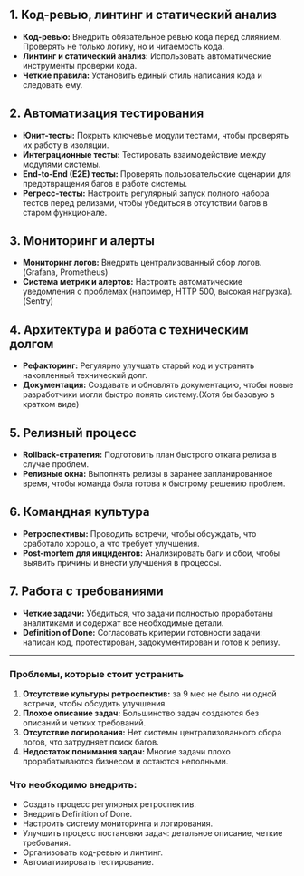 ## 1. Код-ревью, линтинг и статический анализ
- **Код-ревью:** Внедрить обязательное ревью кода перед слиянием. Проверять не только логику, но и читаемость кода.
- **Линтинг и статический анализ:** Использовать автоматические инструменты проверки кода.
- **Четкие правила:** Установить единый стиль написания кода и следовать ему.

## 2. Автоматизация тестирования
- **Юнит-тесты:** Покрыть ключевые модули тестами, чтобы проверять их работу в изоляции.
- **Интеграционные тесты:** Тестировать взаимодействие между модулями системы.
- **End-to-End (E2E) тесты:** Проверять пользовательские сценарии для предотвращения багов в работе системы.
- **Регресс-тесты:** Настроить регулярный запуск полного набора тестов перед релизами, чтобы убедиться в отсутствии багов в старом функционале.

## 3. Мониторинг и алерты
- **Мониторинг логов:** Внедрить централизованный сбор логов.(Grafana, Prometheus)
- **Система метрик и алертов:** Настроить автоматические уведомления о проблемах (например, HTTP 500, высокая нагрузка).(Sentry)

## 4. Архитектура и работа с техническим долгом
- **Рефакторинг:** Регулярно улучшать старый код и устранять накопленный технический долг.
- **Документация:** Создавать и обновлять документацию, чтобы новые разработчики могли быстро понять систему.(Хотя бы базовую в кратком виде)

## 5. Релизный процесс
- **Rollback-стратегия:** Подготовить план быстрого отката релиза в случае проблем.
- **Релизные окна:** Выполнять релизы в заранее запланированное время, чтобы команда была готова к быстрому решению проблем.

## 6. Командная культура
- **Ретроспективы:** Проводить встречи, чтобы обсуждать, что сработало хорошо, а что требует улучшения.
- **Post-mortem для инцидентов:** Анализировать баги и сбои, чтобы выявить причины и внести улучшения в процессы.

## 7. Работа с требованиями
- **Четкие задачи:** Убедиться, что задачи полностью проработаны аналитиками и содержат все необходимые детали.
- **Definition of Done:** Согласовать критерии готовности задачи: написан код, протестирован, задокументирован и готов к релизу.

---

### Проблемы, которые стоит устранить
1. **Отсутствие культуры ретроспектив:** за 9 мес не было ни одной встречи, чтобы обсудить улучшения.
2. **Плохое описание задач:** Большинство задач создаются без описаний и четких требований.
3. **Отсутствие логирования:** Нет системы централизованного сбора логов, что затрудняет поиск багов.
4. **Недостаток понимания задач:** Многие задачи плохо прорабатываются бизнесом и остаются неполными.

### Что необходимо внедрить:
- Создать процесс регулярных ретроспектив.
- Внедрить Definition of Done.
- Настроить систему мониторинга и логирования.
- Улучшить процесс постановки задач: детальное описание, четкие требования.
- Организовать код-ревью и линтинг.
- Автоматизировать тестирование.
